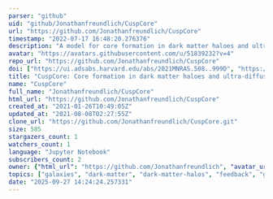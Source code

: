 ```yaml
---
parser: "github"
uid: "github/Jonathanfreundlich/CuspCore"
url: "https://github.com/Jonathanfreundlich/CuspCore"
timestamp: "2022-07-17 16:48:20.276376"
description: "A model for core formation in dark matter haloes and ultra-diffuse galaxies by outflow episodes"
avatar: "https://avatars.githubusercontent.com/u/51839232?v=4"
repo_url: "https://github.com/Jonathanfreundlich/CuspCore"
doi: ["https://ui.adsabs.harvard.edu/abs/2021MNRAS.508..999D", "https://ui.adsabs.harvard.edu/abs/2020MNRAS.491.4523F", "https://ui.adsabs.harvard.edu/abs/2022ascl.soft06025F/abstract"]
title: "CuspCore: Core formation in dark matter haloes and ultra-diffuse galaxies by outflow episodes"
name: "CuspCore"
full_name: "Jonathanfreundlich/CuspCore"
html_url: "https://github.com/Jonathanfreundlich/CuspCore"
created_at: "2021-01-26T10:49:05Z"
updated_at: "2021-08-08T02:27:55Z"
clone_url: "https://github.com/Jonathanfreundlich/CuspCore.git"
size: 585
stargazers_count: 1
watchers_count: 1
language: "Jupyter Notebook"
subscribers_count: 2
owner: {"html_url": "https://github.com/Jonathanfreundlich", "avatar_url": "https://avatars.githubusercontent.com/u/51839232?v=4", "login": "Jonathanfreundlich", "type": "User"}
topics: ["galaxies", "dark-matter", "dark-matter-halos", "feedback", "galaxy-formation", "galaxy-evolution"]
date: "2025-09-27 14:24:24.257331"
---
```

